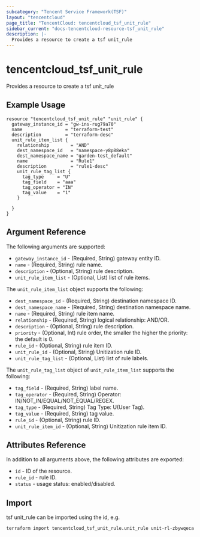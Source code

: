 ```yaml
---
subcategory: "Tencent Service Framework(TSF)"
layout: "tencentcloud"
page_title: "TencentCloud: tencentcloud_tsf_unit_rule"
sidebar_current: "docs-tencentcloud-resource-tsf_unit_rule"
description: |-
  Provides a resource to create a tsf unit_rule
---
```


# tencentcloud_tsf_unit_rule

Provides a resource to create a tsf unit_rule

## Example Usage

```hcl
resource "tencentcloud_tsf_unit_rule" "unit_rule" {
  gateway_instance_id = "gw-ins-rug79a70"
  name                = "terraform-test"
  description         = "terraform-desc"
  unit_rule_item_list {
    relationship        = "AND"
    dest_namespace_id   = "namespace-y8p88eka"
    dest_namespace_name = "garden-test_default"
    name                = "Rule1"
    description         = "rule1-desc"
    unit_rule_tag_list {
      tag_type     = "U"
      tag_field    = "aaa"
      tag_operator = "IN"
      tag_value    = "1"
    }

  }
}
```

## Argument Reference

The following arguments are supported:

* `gateway_instance_id` - (Required, String) gateway entity ID.
* `name` - (Required, String) rule name.
* `description` - (Optional, String) rule description.
* `unit_rule_item_list` - (Optional, List) list of rule items.

The `unit_rule_item_list` object supports the following:

* `dest_namespace_id` - (Required, String) destination namespace ID.
* `dest_namespace_name` - (Required, String) destination namespace name.
* `name` - (Required, String) rule item name.
* `relationship` - (Required, String) logical relationship: AND/OR.
* `description` - (Optional, String) rule description.
* `priority` - (Optional, Int) rule order, the smaller the higher the priority: the default is 0.
* `rule_id` - (Optional, String) rule item ID.
* `unit_rule_id` - (Optional, String) Unitization rule ID.
* `unit_rule_tag_list` - (Optional, List) list of rule labels.

The `unit_rule_tag_list` object of `unit_rule_item_list` supports the following:

* `tag_field` - (Required, String) label name.
* `tag_operator` - (Required, String) Operator: IN/NOT_IN/EQUAL/NOT_EQUAL/REGEX.
* `tag_type` - (Required, String) Tag Type: U(User Tag).
* `tag_value` - (Required, String) tag value.
* `rule_id` - (Optional, String) rule ID.
* `unit_rule_item_id` - (Optional, String) Unitization rule item ID.

## Attributes Reference

In addition to all arguments above, the following attributes are exported:

* `id` - ID of the resource.
* `rule_id` - rule ID.
* `status` - usage status: enabled/disabled.



## Import

tsf unit_rule can be imported using the id, e.g.

```
terraform import tencentcloud_tsf_unit_rule.unit_rule unit-rl-zbywqeca
```

